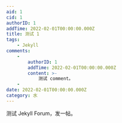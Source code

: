 ```yaml
---
aid: 1
cid: 1
authorID: 1
addTime: 2022-02-01T00:00:00.000Z
title: 测试 1
tags:
    - Jekyll
comments:
    -
        authorID: 1
        addTime: 2022-02-01T00:00:00.000Z
        content: >-
            测试 comment。
    - 
date: 2022-02-01T00:00:00.000Z
category: 水
---
```


测试 Jekyll Forum，发一帖。
